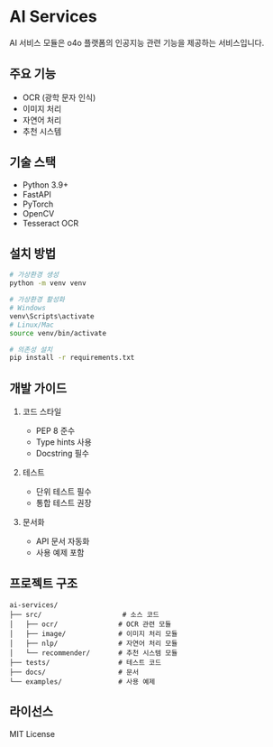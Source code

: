 # AI Services

AI 서비스 모듈은 o4o 플랫폼의 인공지능 관련 기능을 제공하는 서비스입니다.

## 주요 기능

- OCR (광학 문자 인식)
- 이미지 처리
- 자연어 처리
- 추천 시스템

## 기술 스택

- Python 3.9+
- FastAPI
- PyTorch
- OpenCV
- Tesseract OCR

## 설치 방법

```bash
# 가상환경 생성
python -m venv venv

# 가상환경 활성화
# Windows
venv\Scripts\activate
# Linux/Mac
source venv/bin/activate

# 의존성 설치
pip install -r requirements.txt
```

## 개발 가이드

1. 코드 스타일
   - PEP 8 준수
   - Type hints 사용
   - Docstring 필수

2. 테스트
   - 단위 테스트 필수
   - 통합 테스트 권장

3. 문서화
   - API 문서 자동화
   - 사용 예제 포함

## 프로젝트 구조

```
ai-services/
├── src/                    # 소스 코드
│   ├── ocr/               # OCR 관련 모듈
│   ├── image/             # 이미지 처리 모듈
│   ├── nlp/               # 자연어 처리 모듈
│   └── recommender/       # 추천 시스템 모듈
├── tests/                 # 테스트 코드
├── docs/                  # 문서
└── examples/              # 사용 예제
```

## 라이선스

MIT License 
